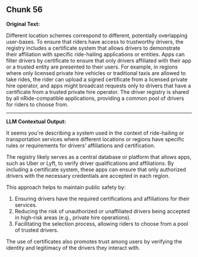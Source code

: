 ## Chunk 56

**Original Text:**

Different location schemes correspond to different, potentially overlapping user-bases. To ensure that riders have access to trustworthy drivers, the registry includes a certificate system that allows
drivers to demonstrate their affiliation with specific ride-hailing applications or entities. Apps can filter
drivers by certificate to ensure that only drivers affiliated with their app or a trusted entity are presented to
their users. For example, in regions where only licensed private hire vehicles or traditional taxis are allowed
to take rides, the rider can upload a signed certificate from a licensed private hire operator, and apps might
broadcast requests only to drivers that have a certificate from a trusted private hire operator. The driver registry is shared by all nRide-compatible applications, providing a common pool of drivers for
riders to choose from.

---

**LLM Contextual Output:**

It seems you're describing a system used in the context of ride-hailing or transportation services where different locations or regions have specific rules or requirements for drivers' affiliations and certification.

The registry likely serves as a central database or platform that allows apps, such as Uber or Lyft, to verify driver qualifications and affiliations. By including a certificate system, these apps can ensure that only authorized drivers with the necessary credentials are accepted in each region.

This approach helps to maintain public safety by:

1. Ensuring drivers have the required certifications and affiliations for their services.
2. Reducing the risk of unauthorized or unaffiliated drivers being accepted in high-risk areas (e.g., private hire operations).
3. Facilitating the selection process, allowing riders to choose from a pool of trusted drivers.

The use of certificates also promotes trust among users by verifying the identity and legitimacy of the drivers they interact with.
